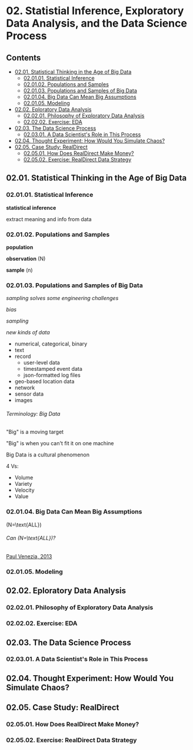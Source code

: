 <!--
Filename: 	note.md
Project: 	/Users/shume/Developer/DataScience/DoingDataScience/02
Author: 	shumez <https://github.com/shumez>
Created: 	2019-08-07 15:41:3
Modified: 	2019-08-08 15:46:5
-----
Copyright (c) 2019 shumez
-->

# 02. Statistial Inference, Exploratory Data Analysis, and the Data Science Process

## Contents

- [02.01. Statistical Thinking in the Age of Big Data][0201]
    - [02.01.01. Statistical Inference][020101]
    - [02.01.02. Populations and Samples][020102]
    - [02.01.03. Populations and Samples of Big Data][020103]
    - [02.01.04. Big Data Can Mean Big Assumptions][020104]
    - [02.01.05. Modeling][020105]
- [02.02. Eploratory Data Analysis][0202]
    - [02.02.01. Philosophy of Exploratory Data Analysis][020201]
    - [02.02.02. Exercise: EDA][020202]
- [02.03. The Data Science Process][0203]
    - [02.03.01. A Data Scientist's Role in This Process][020301]
- [02.04. Thought Experiment: How Would You Simulate Chaos?][0204]
- [02.05. Case Study: RealDirect][0205]
    - [02.05.01. How Does RealDirect Make Money?][020501]
    - [02.05.02. Exercise: RealDirect Data Strategy][020502]


## 02.01. Statistical Thinking in the Age of Big Data


### 02.01.01. Statistical Inference

**statistical inference**

extract meaning and info from data

### 02.01.02. Populations and Samples

**population**

**observation** \(N\)

**sample** \(n\)

### 02.01.03. Populations and Samples of Big Data

*sampling solves some engineering challenges*

*bias*

*sampling*

*new kinds of data*

- numerical, categorical, binary
- text
- record 
    - user-level data
    - timestamped event data
    - json-formatted log files
- geo-based location data
- network
- sensor data
- images


###### Terminology: Big Data

"Big" is a moving target

"Big" is when you can't fit it on one machine

Big Data is a cultural phenomenon

4 Vs:

- Volume
- Variety
- Velocity
- Value


### 02.01.04. Big Data Can Mean Big Assumptions

\(N=\text{ALL}\)

###### Can \(N=\text{ALL}\)?

[Paul Venezia, 2013][2013_VeneziaPaul]




### 02.01.05. Modeling
## 02.02. Eploratory Data Analysis
### 02.02.01. Philosophy of Exploratory Data Analysis
### 02.02.02. Exercise: EDA
## 02.03. The Data Science Process
### 02.03.01. A Data Scientist's Role in This Process
## 02.04. Thought Experiment: How Would You Simulate Chaos?
## 02.05. Case Study: RealDirect
### 02.05.01. How Does RealDirect Make Money?
### 02.05.02. Exercise: RealDirect Data Strategy




##

<!-- toc -->

[0201]: #0201_statistical_thinking_in_the_age_of_big_data
[020101]: #020101_statistical_inference
[020102]: #020102_populations_and_samples
[020103]: #020103_populations_and_samples_of_big_data
[020104]: #020104_big_data_can_mean_big_assumptions
[020105]: #020105_modeling
[0202]: #0202_eploratory_data_analysis
[020201]: #020201_philosophy_of_exploratory_data_analysis
[020202]: #020202_exercise_eda
[0203]: #0203_the_data_science_process
[020301]: #020301_a_data_scientists_role_in_this_process
[0204]: #0204_thought_experiment_how_would_you_simulate_chaos
[0205]: #0205_case_study_realdirect
[020501]: #020501_how_does_realdirect_make_money
[020502]: #020502_exercise_realdirect_data_strategy

<!-- ref -->
[2013_VeneziaPaul]: https://www.infoworld.com/article/2614523/why-internet-surveillance-will-never-work.html

<!-- fig -->

<!-- term -->

<style type="text/css">
	img{width: 51%; float: right;}
</style>